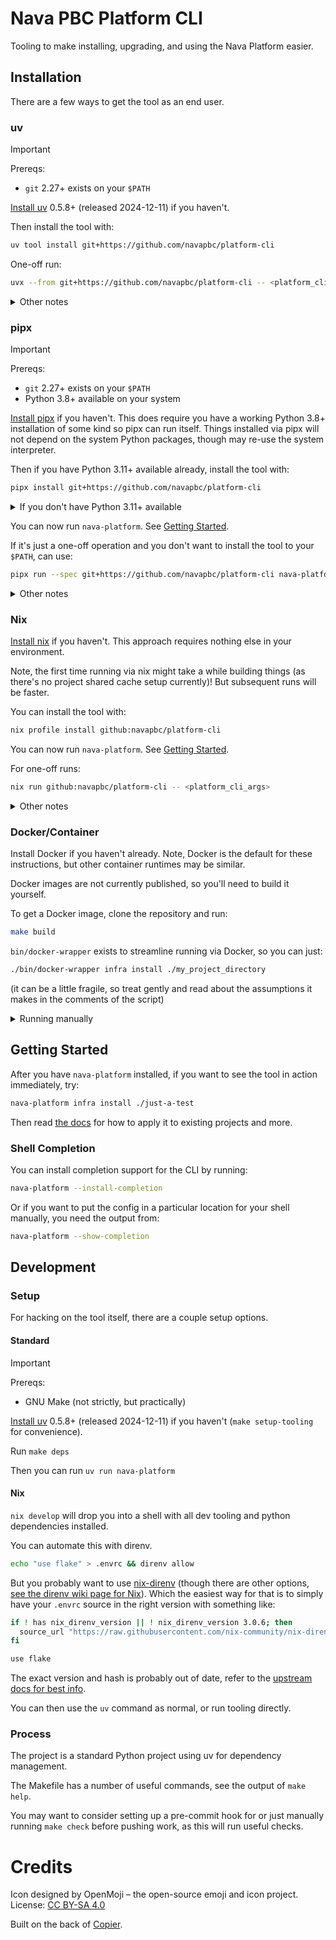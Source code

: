 # Nava PBC Platform CLI

Tooling to make installing, upgrading, and using the Nava Platform easier.

## Installation

There are a few ways to get the tool as an end user.

### uv

> [!IMPORTANT]
> Prereqs:
>
> - `git` 2.27+ exists on your `$PATH`

[Install uv](https://docs.astral.sh/uv/getting-started/installation/) 0.5.8+
(released 2024-12-11) if you haven't.

Then install the tool with:

```sh
uv tool install git+https://github.com/navapbc/platform-cli
```

One-off run:
```sh
uvx --from git+https://github.com/navapbc/platform-cli -- <platform_cli_args>
```

<details>

<summary>Other notes</summary>

```sh
uv tool upgrade nava-platform-cli
```

```sh
uv tool uninstall nava-platform-cli
```

</details>

### pipx

> [!IMPORTANT]
> Prereqs:
>
> - `git` 2.27+ exists on your `$PATH`
> - Python 3.8+ available on your system

[Install pipx](https://pipx.pypa.io/stable/) if you haven't. This does require
you have a working Python 3.8+ installation of some kind so pipx can run itself.
Things installed via pipx will not depend on the system Python packages, though
may re-use the system interpreter.

Then if you have Python 3.11+ available already, install the tool with:

```sh
pipx install git+https://github.com/navapbc/platform-cli
```

<details>

<summary>If you don't have Python 3.11+ available</summary>

You can have pipx fetch and install an appropriate Python version for you, with
the slightly longer:

```sh
pipx install --fetch-missing-python --python 3.12 git+https://github.com/navapbc/platform-cli
```

</details>

You can now run `nava-platform`. See [Getting Started](#getting-started).

If it's just a one-off operation and you don't want to install the tool to your
`$PATH`, can use:

```sh
pipx run --spec git+https://github.com/navapbc/platform-cli nava-platform <platform_cli_args>
```

<details>

<summary>Other notes</summary>

If you want to get rid of it:

```sh
pipx uninstall nava-platform-cli
```

Upgrade with:

```sh
pipx upgrade nava-platform-cli
```

(or uninstall and install again)

</details>

### Nix

[Install nix](https://nixos.org/download/) if you haven't. This approach
requires nothing else in your environment.

Note, the first time running via nix might take a while building things (as
there's no project shared cache setup currently)! But subsequent runs will be
faster.

You can install the tool with:

```sh
nix profile install github:navapbc/platform-cli
```

You can now run `nava-platform`. See [Getting Started](#getting-started).

For one-off runs:

```sh
nix run github:navapbc/platform-cli -- <platform_cli_args>
```

<details>

<summary>Other notes</summary>

Upgrade with:

``` sh
nix profile upgrade platform-cli
```

Uninstall with:

``` sh
nix profile remove platform-cli
```

Alternatively for one-offs, you can checkout the project locally and in the
repository run:

```sh
nix run . -- <platform_cli_args>
```

</details>

### Docker/Container

Install Docker if you haven't already. Note, Docker is the default for these
instructions, but other container runtimes may be similar.

Docker images are not currently published, so you'll need to build it yourself.

To get a Docker image, clone the repository and run:

```sh
make build
```

`bin/docker-wrapper` exists to streamline running via Docker, so you can just:

```sh
./bin/docker-wrapper infra install ./my_project_directory
```

(it can be a little fragile, so treat gently and read about the assumptions it
makes in the comments of the script)

<details>

<summary>Running manually</summary>

After building, you will have a `nava-platform-cli` image locally available that
you can run like:

```sh
docker run --rm -it nava-platform-cli
```

For pretty much anything useful, you will need to mount the relevant locations
from your host system into the container. For example if running the tool in the
directory of your target project:

```sh
docker run --rm -it -v "$(pwd):/project-dir" nava-platform-cli infra install /project-dir
```

(you may want to define some aliases in your shell for commons invocations like
this)

</details>

## Getting Started

After you have `nava-platform` installed, if you want to see the tool in action
immediately, try:

```sh
nava-platform infra install ./just-a-test
```

Then read [the docs](./docs/getting-started/index.md) for how to apply it to
existing projects and more.

### Shell Completion

You can install completion support for the CLI by running:

```sh
nava-platform --install-completion
```

Or if you want to put the config in a particular location for your shell
manually, you need the output from:

```sh
nava-platform --show-completion
```

## Development

### Setup

For hacking on the tool itself, there are a couple setup options.

#### Standard

> [!IMPORTANT]
> Prereqs:
>
> - GNU Make (not strictly, but practically)

[Install uv](https://docs.astral.sh/uv/getting-started/installation/) 0.5.8+
(released 2024-12-11) if you haven't (`make setup-tooling` for convenience).

Run `make deps`

Then you can run `uv run nava-platform`

#### Nix

`nix develop` will drop you into a shell with all dev tooling and python
dependencies installed.

You can automate this with direnv.

```sh
echo "use flake" > .envrc && direnv allow
```

But you probably want to use
[nix-direnv](https://github.com/nix-community/nix-direnv) (though there are
other options, [see the direnv wiki page for
Nix](https://github.com/direnv/direnv/wiki/Nix)). Which the easiest way for that
is to simply have your `.envrc` source in the right version with something like:

```sh
if ! has nix_direnv_version || ! nix_direnv_version 3.0.6; then
  source_url "https://raw.githubusercontent.com/nix-community/nix-direnv/3.0.6/direnvrc" "sha256-RYcUJaRMf8oF5LznDrlCXbkOQrywm0HDv1VjYGaJGdM="
fi

use flake
```

The exact version and hash is probably out of date, refer to the [upstream docs
for best
info](https://github.com/nix-community/nix-direnv?tab=readme-ov-file#installation).

You can then use the `uv` command as normal, or run tooling directly.

### Process

The project is a standard Python project using uv for dependency management.

The Makefile has a number of useful commands, see the output of `make help`.

You may want to consider setting up a pre-commit hook for or just manually
running `make check` before pushing work, as this will run useful checks.

# Credits

Icon designed by OpenMoji – the open-source emoji and icon project. License: [CC
BY-SA 4.0](https://creativecommons.org/licenses/by-sa/4.0/#)

Built on the back of [Copier](https://github.com/copier-org/copier).

